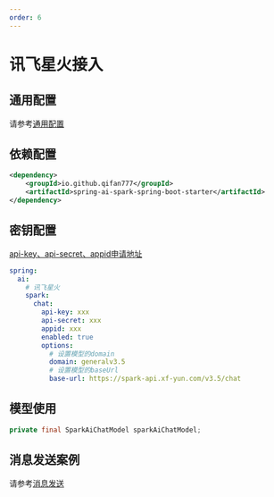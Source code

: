 ```yaml
---
order: 6
---
```

# 讯飞星火接入

## 通用配置

请参考[通用配置](../config/base.md)

## 依赖配置

```xml
<dependency>
    <groupId>io.github.qifan777</groupId>
    <artifactId>spring-ai-spark-spring-boot-starter</artifactId>
</dependency>
```

## 密钥配置

[api-key、api-secret、appid申请地址](https://console.xfyun.cn/app/myapp)

```yml
spring:
  ai:
    # 讯飞星火
    spark:
      chat:
        api-key: xxx
        api-secret: xxx
        appid: xxx
        enabled: true
        options:
          # 设置模型的domain
          domain: generalv3.5
          # 设置模型的baseUrl
          base-url: https://spark-api.xf-yun.com/v3.5/chat
```

## 模型使用

```java
private final SparkAiChatModel sparkAiChatModel;
```

## 消息发送案例

请参考[消息发送](../chat.md)
